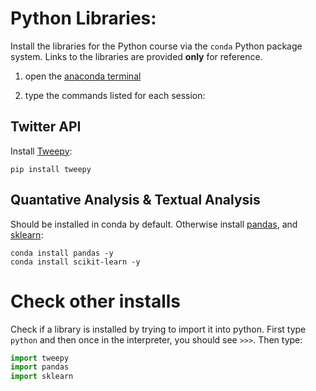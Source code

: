 Python Libraries:
=================
Install the libraries for the Python course via the `conda` Python package system. Links to the libraries are provided **only** for reference.

1) open the [anaconda terminal](anaconda.md)

2) type the commands listed for each session: 

Twitter API
--------------------------
Install [Tweepy](https://github.com/tweepy/tweepy):
```
pip install tweepy
```

Quantative Analysis & Textual Analysis
----------------------------------------
Should be installed in conda by default. Otherwise install [pandas](http://pandas.pydata.org/), and [sklearn](http://scikit-learn.org/stable/):
```
conda install pandas -y
conda install scikit-learn -y
```


Check other installs
====================
Check if a library is installed by trying to import it into python. First type `python` and then once in the interpreter, you should see `>>>`. Then type:

```python
import tweepy
import pandas
import sklearn
```
